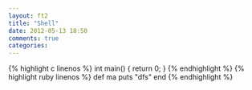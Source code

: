 ```yaml
---
layout: ft2
title: "Shell"
date: 2012-05-13 18:50
comments: true
categories: 
---
```

{% highlight c linenos %}
	int main()
	{
		return 0;
	}
{% endhighlight %}
{% highlight ruby linenos %}
	def ma
		puts "dfs"
	end
{% endhighlight %}
